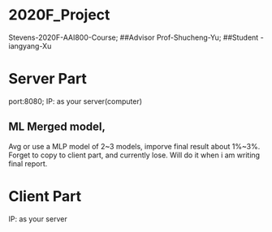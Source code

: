 # 2020F_Project
Stevens-2020F-AAI800-Course;
##Advisor
Prof-Shucheng-Yu;
##Student
-iangyang-Xu

# Server Part
port:8080; IP: as your server(computer)
## ML Merged model,
Avg or use a MLP model of 2~3 models, imporve final result about 1%~3%. Forget to copy to client part, and currently lose. Will do it when i am writing final report.

# Client Part
IP: as your server
